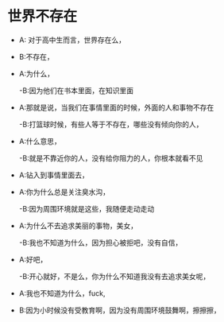 # 世界不存在



* A: 对于高中生而言，世界存在么，
* B:不存在，
* A:为什么，

  -B:因为他们在书本里面，在知识里面

* A:那就是说，当我们在事情里面的时候，外面的人和事物不存在

  -B:打篮球时候，有些人等于不存在，哪些没有倾向你的人，

* A:什么意思，

  -B:就是不靠近你的人，没有给你阻力的人，你根本就看不见

* A:钻入到事情里面去，
* A:你为什么总是关注臭水沟，

  -B:因为周围环境就是这些，我随便走动走动

* A:为什么不去追求美丽的事物，美女，

  -B:我也不知道为什么，因为担心被拒吧，没有自信，

* A:好吧，

  -B:开心就好，不是么，你为什么不知道我没有去追求美女呢，

* A:我也不知道为什么，fuck,
* B:因为小时候没有受教育啊，因为没有周围环境鼓舞啊，擦擦擦，

